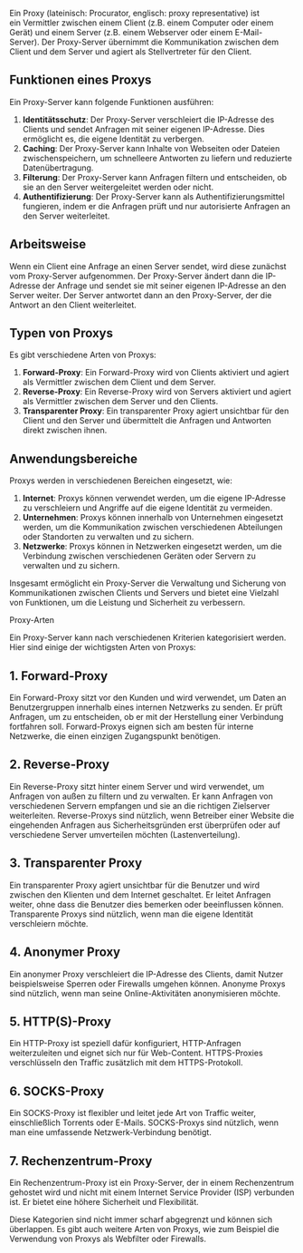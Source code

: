 
Ein Proxy (lateinisch: Procurator, englisch: proxy representative) ist ein Vermittler zwischen einem Client (z.B. einem Computer oder einem Gerät) und einem Server (z.B. einem Webserver oder einem E-Mail-Server). Der Proxy-Server übernimmt die Kommunikation zwischen dem Client und dem Server und agiert als Stellvertreter für den Client.

## Funktionen eines Proxys

Ein Proxy-Server kann folgende Funktionen ausführen:

1. **Identitätsschutz**: Der Proxy-Server verschleiert die IP-Adresse des Clients und sendet Anfragen mit seiner eigenen IP-Adresse. Dies ermöglicht es, die eigene Identität zu verbergen.
2. **Caching**: Der Proxy-Server kann Inhalte von Webseiten oder Dateien zwischenspeichern, um schnelleere Antworten zu liefern und reduzierte Datenübertragung.
3. **Filterung**: Der Proxy-Server kann Anfragen filtern und entscheiden, ob sie an den Server weitergeleitet werden oder nicht.
4. **Authentifizierung**: Der Proxy-Server kann als Authentifizierungsmittel fungieren, indem er die Anfragen prüft und nur autorisierte Anfragen an den Server weiterleitet.

## Arbeitsweise

Wenn ein Client eine Anfrage an einen Server sendet, wird diese zunächst vom Proxy-Server aufgenommen. Der Proxy-Server ändert dann die IP-Adresse der Anfrage und sendet sie mit seiner eigenen IP-Adresse an den Server weiter. Der Server antwortet dann an den Proxy-Server, der die Antwort an den Client weiterleitet.

## Typen von Proxys

Es gibt verschiedene Arten von Proxys:

1. **Forward-Proxy**: Ein Forward-Proxy wird von Clients aktiviert und agiert als Vermittler zwischen dem Client und dem Server.
2. **Reverse-Proxy**: Ein Reverse-Proxy wird von Servers aktiviert und agiert als Vermittler zwischen dem Server und den Clients.
3. **Transparenter Proxy**: Ein transparenter Proxy agiert unsichtbar für den Client und den Server und übermittelt die Anfragen und Antworten direkt zwischen ihnen.

## Anwendungsbereiche

Proxys werden in verschiedenen Bereichen eingesetzt, wie:

1. **Internet**: Proxys können verwendet werden, um die eigene IP-Adresse zu verschleiern und Angriffe auf die eigene Identität zu vermeiden.
2. **Unternehmen**: Proxys können innerhalb von Unternehmen eingesetzt werden, um die Kommunikation zwischen verschiedenen Abteilungen oder Standorten zu verwalten und zu sichern.
3. **Netzwerke**: Proxys können in Netzwerken eingesetzt werden, um die Verbindung zwischen verschiedenen Geräten oder Servern zu verwalten und zu sichern.

Insgesamt ermöglicht ein Proxy-Server die Verwaltung und Sicherung von Kommunikationen zwischen Clients und Servers und bietet eine Vielzahl von Funktionen, um die Leistung und Sicherheit zu verbessern.


Proxy-Arten 

Ein Proxy-Server kann nach verschiedenen Kriterien kategorisiert werden. Hier sind einige der wichtigsten Arten von Proxys:

## 1. Forward-Proxy

Ein Forward-Proxy sitzt vor den Kunden und wird verwendet, um Daten an Benutzergruppen innerhalb eines internen Netzwerks zu senden. Er prüft Anfragen, um zu entscheiden, ob er mit der Herstellung einer Verbindung fortfahren soll. Forward-Proxys eignen sich am besten für interne Netzwerke, die einen einzigen Zugangspunkt benötigen.

## 2. Reverse-Proxy

Ein Reverse-Proxy sitzt hinter einem Server und wird verwendet, um Anfragen von außen zu filtern und zu verwalten. Er kann Anfragen von verschiedenen Servern empfangen und sie an die richtigen Zielserver weiterleiten. Reverse-Proxys sind nützlich, wenn Betreiber einer Website die eingehenden Anfragen aus Sicherheitsgründen erst überprüfen oder auf verschiedene Server umverteilen möchten (Lastenverteilung).

## 3. Transparenter Proxy

Ein transparenter Proxy agiert unsichtbar für die Benutzer und wird zwischen den Klienten und dem Internet geschaltet. Er leitet Anfragen weiter, ohne dass die Benutzer dies bemerken oder beeinflussen können. Transparente Proxys sind nützlich, wenn man die eigene Identität verschleiern möchte.

## 4. Anonymer Proxy

Ein anonymer Proxy verschleiert die IP-Adresse des Clients, damit Nutzer beispielsweise Sperren oder Firewalls umgehen können. Anonyme Proxys sind nützlich, wenn man seine Online-Aktivitäten anonymisieren möchte.

## 5. HTTP(S)-Proxy

Ein HTTP-Proxy ist speziell dafür konfiguriert, HTTP-Anfragen weiterzuleiten und eignet sich nur für Web-Content. HTTPS-Proxies verschlüsseln den Traffic zusätzlich mit dem HTTPS-Protokoll.

## 6. SOCKS-Proxy

Ein SOCKS-Proxy ist flexibler und leitet jede Art von Traffic weiter, einschließlich Torrents oder E-Mails. SOCKS-Proxys sind nützlich, wenn man eine umfassende Netzwerk-Verbindung benötigt.

## 7. Rechenzentrum-Proxy

Ein Rechenzentrum-Proxy ist ein Proxy-Server, der in einem Rechenzentrum gehostet wird und nicht mit einem Internet Service Provider (ISP) verbunden ist. Er bietet eine höhere Sicherheit und Flexibilität.

Diese Kategorien sind nicht immer scharf abgegrenzt und können sich überlappen. Es gibt auch weitere Arten von Proxys, wie zum Beispiel die Verwendung von Proxys als Webfilter oder Firewalls.


